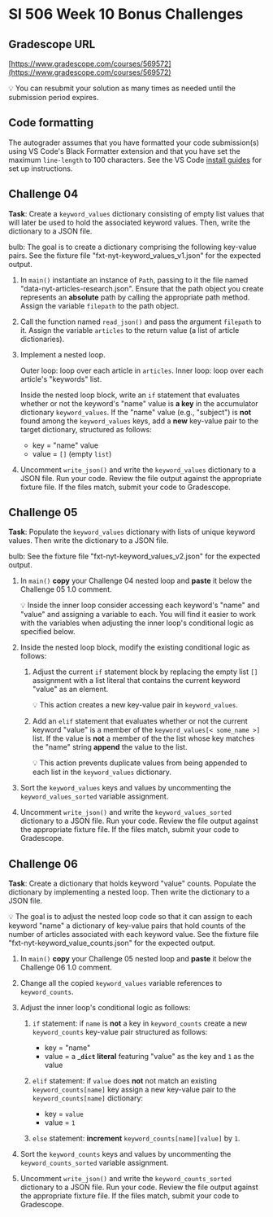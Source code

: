 # SI 506 Week 10 Bonus Challenges

## Gradescope URL

[https://www.gradescope.com/courses/569572](https://www.gradescope.com/courses/569572)

:bulb: You can resubmit your solution as many times as needed until the submission period expires.

## Code formatting

The autograder assumes that you have formatted your code submission(s) using VS Code's Black
Formatter extension and that you have set the maximum `line-length` to 100 characters. See the VS
Code [install guides](https://si506.org/guides/) for set up instructions.

## Challenge 04

__Task__: Create a `keyword_values` dictionary consisting of empty list values that will later be
used to hold the associated keyword values. Then, write the dictionary to a JSON file.

bulb: The goal is to create a dictionary comprising the following key-value pairs. See the fixture
file "fxt-nyt-keyword_values_v1.json" for the expected output.

1. In `main()` instantiate an instance of `Path`, passing to it the file named
   "data-nyt-articles-research.json". Ensure that the path object you create represents an
   __absolute__ path by calling the appropriate path method. Assign the variable `filepath` to the
   path object.

2. Call the function named `read_json()` and pass the argument `filepath` to it. Assign the variable
   `articles` to the return value (a list of article dictionaries).

3. Implement a nested loop.

   Outer loop: loop over each article in `articles`.
   Inner loop: loop over each article's "keywords" list.

   Inside the nested loop block, write an `if` statement that evaluates whether or not the keyword's
   "name" value is __a key__ in the accumulator dictionary `keyword_values`. If the "name" value
   (e.g., "subject") is __not__ found among the `keyword_values` keys, add a __new__ key-value pair
   to the target dictionary, structured as follows:

      * key = "name" value
      * value = `[]` (empty `list`)

4. Uncomment `write_json()` and write the `keyword_values` dictionary to a JSON file. Run your code.
   Review the file output against the appropriate fixture file. If the files match, submit your code
   to Gradescope.

## Challenge 05

__Task__: Populate the `keyword_values` dictionary with lists of unique keyword values. Then write
the dictionary to a JSON file.

bulb: See the fixture file "fxt-nyt-keyword_values_v2.json" for the expected output.

1. In `main()` __copy__ your Challenge 04 nested loop and __paste__ it below the Challenge 05 1.0
   comment.

   :bulb: Inside the inner loop consider accessing each keyword's "name" and "value" and assigning
   a variable to each. You will find it easier to work with the variables when adjusting the inner
   loop's conditional logic as specified below.

2. Inside the nested loop block, modify the existing conditional logic as follows:

   1. Adjust the current `if` statement block by replacing the empty list `[]` assignment with a
      list literal that contains the current keyword "value" as an element.

      :bulb: This action creates a new key-value pair in `keyword_values`.

   2. Add an `elif` statement that evaluates whether or not the current keyword "value" is a
      member of the `keyword_values[< some_name >]` list. If the value is __not__ a member of the
      the list whose key matches the "name" string __append__ the value to the list.

      :bulb: This action prevents duplicate values from being appended to each list in the
      `keyword_values` dictionary.

3. Sort the `keyword_values` keys and values by uncommenting the `keyword_values_sorted` variable
   assignment.

4. Uncomment `write_json()` and write the `keyword_values_sorted` dictionary to a JSON file. Run
   your code. Review the file output against the appropriate fixture file. If the files match,
   submit your code to Gradescope.

## Challenge 06

__Task__: Create a dictionary that holds keyword "value" counts. Populate the dictionary by
implementing a nested loop. Then write the dictionary to a JSON file.

:bulb: The goal is to adjust the nested loop code so that it can assign to each keyword "name" a
dictionary of key-value pairs that hold counts of the number of articles associated with each
keyword value. See the fixture file "fxt-nyt-keyword_value_counts.json" for the expected output.

1. In `main()` __copy__ your Challenge 05 nested loop and __paste__ it below the Challenge 06 1.0
   comment.

2. Change all the copied `keyword_values` variable references to `keyword_counts`.

3. Adjust the inner loop's conditional logic as follows:

   1. `if` statement: if `name` is __not__ a key in `keyword_counts` create a new `keyword_counts`
      key-value pair structured as follows:

      * key = "name"
      * value = a ___`dict` literal__ featuring "value" as the key and `1` as the value

   2. `elif` statement: if `value` does __not__ not match an existing `keyword_counts[name]` key
      assign a new key-value pair to the `keyword_counts[name]` dictionary:

      * key = `value`
      * value = `1`

   3. `else` statement: __increment__ `keyword_counts[name][value]` by `1`.

4. Sort the `keyword_counts` keys and values by uncommenting the `keyword_counts_sorted` variable
   assignment.

5. Uncomment `write_json()` and write the `keyword_counts_sorted` dictionary to a JSON file. Run
   your code. Review the file output against the appropriate fixture file. If the files match, submit
   your code to Gradescope.
